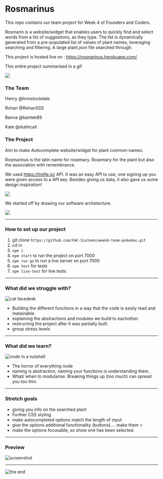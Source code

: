 # Rosmarinus

This repo contains our team project for Week 4 of Founders and Coders. 

Rosmarin is a website/widget that enables users to quickly find and select words from a list of suggestions, as they type.
The list is dynamically generated from a pre-populated list of values of plant names, leveraging searching and filtering.
A large plant.json file searched through. 

This project is hosted live on : https://rosmarinus.herokuapp.com/

This entire project summarised in a gif

![](https://media.giphy.com/media/G3773sSDJHHy0/giphy.gif)

### The Team

Henry @hrmstockdale

Rohan @RohanSSS

Banna @bantek89

Kate @dubhcait

### The Project

Aim to make Autocomplete website/widget for plant common names.

Rosmarinus is the latin name for rosemary. 
Rosemary for the plant but also the association with remembrance. 

We used https://trefle.io/ API. It was an easy API to use, one signing up you were given access to a API key. Besides giving us data, it also gave us some design inspiration!

![](https://i.imgur.com/XGPdRDq.png)

We started off by drawing our software archetecture. 

![](https://i.imgur.com/BXjU9VP.jpg)

---

### How to set up our project

1. git clone `https://github.com/FAC-Sixteen/week4-team-pokedex.git` 
2. cd in
3. `npm i`
4. `npm start` to run the project on port 7000
5. `npm run go` to run a live server on port 7000
6. `npm test` for tests
7. `npm live-test` for live tests





---

### What did we struggle with?

![cat facedesk](https://media.giphy.com/media/11dR2hEgtN5KoM/giphy.gif)

- Building the different functions in a way that the code is easily read and matainable. 
- explaining the abstractions and modules we build to eachother. 
- restructing the project after it was partially built. 
- group stress levels


---

### What did we learn?

![node in a nutshell](https://media.giphy.com/media/82CItLnbSh8hzsXK3H/giphy-downsized-large.gif)

* The horror of everything node
* naming is abstraction, naming your functions is understanding them.
* What/ when to modularise. Breaking things up (too much) can spread you too thin.

---

### Stretch goals

* giving you info on the searched plant
* Further CSS styling
* make autocompleted options match the length of input
* give the options additional functionality (buttons).... make them <</li>
* make the options focusable, so show one has been selected. 

---

### Preview

![screenshot](https://i.imgur.com/5K1PmTx.png)


---

![the end](https://media.giphy.com/media/iPiUxztIL4Sl2/giphy.gif)
